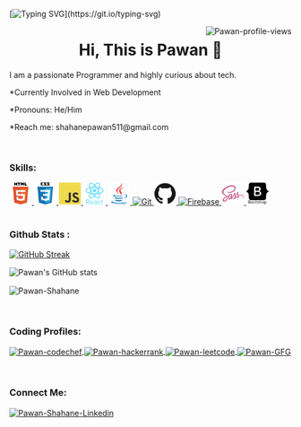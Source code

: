 [![Typing SVG](https://readme-typing-svg.demolab.com?font=sans+serif&weight=500&size=25&duration=6000&pause=1000&color=4AFFA0&center=true&width=435&lines=Welcome+to+Pawan's+repo....)](https://git.io/typing-svg)

<p align="left"> 
   <img align = "right" src="https://komarev.com/ghpvc/?username=Pawan-Shahane&label=Profile%20views&color=0e75b6&style=flat" alt="Pawan-profile-views" /> 
</p> 

<h1 align="center">Hi, This is Pawan 👋</h1>

<div>
  I am a passionate Programmer and highly curious about tech.
  <p>*Currently Involved in Web Development</p>
  <p>*Pronouns: He/Him</p>
  <p>*Reach me: shahanepawan511@gmail.com</p>
</div>


<br/>
<h3 align="left">Skills:</h3>
<a href="https://developer.mozilla.org/en-US/docs/Web/HTML" target="_blank" rel="noreferrer">
  <img src="https://raw.githubusercontent.com/devicons/devicon/master/icons/html5/html5-original-wordmark.svg" alt="HTML" width="40" height="40"/>
</a>
<a href="https://www.w3schools.com/css/" target="_blank" rel="noreferrer">
  <img src="https://raw.githubusercontent.com/devicons/devicon/master/icons/css3/css3-original-wordmark.svg" alt="CSS" width="40" height="40"/>
</a>
<a href="https://developer.mozilla.org/en-US/docs/Web/JavaScript" target="_blank" rel="noreferrer">
  <img src="https://raw.githubusercontent.com/devicons/devicon/master/icons/javascript/javascript-original.svg" alt="JavaScript" width="40" height="40"/>
</a>
<a href="https://reactjs.org/" target="_blank" rel="noreferrer">
  <img src="https://raw.githubusercontent.com/devicons/devicon/master/icons/react/react-original-wordmark.svg" alt="React" width="40" height="40"/>
</a>
<a href="https://www.java.com" target="_blank" rel="noreferrer">
  <img src="https://raw.githubusercontent.com/devicons/devicon/master/icons/java/java-original.svg" alt="Java" width="40" height="40"/>
</a>
<a href="https://git-scm.com/" target="_blank" rel="noreferrer">
  <img src="https://www.vectorlogo.zone/logos/git-scm/git-scm-icon.svg" alt="Git" width="40" height="40"/>
</a>
<a href="https://github.com/" target="_blank" rel="noreferrer">
  <img src="https://raw.githubusercontent.com/devicons/devicon/master/icons/github/github-original.svg" alt="GitHub" width="40" height="40"/>
</a>
<a href="https://firebase.google.com/" target="_blank" rel="noreferrer">
  <img src="https://www.vectorlogo.zone/logos/firebase/firebase-icon.svg" alt="Firebase" width="40" height="40"/>
</a>
<a href="https://sass-lang.com/" target="_blank" rel="noreferrer">
  <img src="https://raw.githubusercontent.com/devicons/devicon/master/icons/sass/sass-original.svg" alt="Sass" width="40" height="40"/>
</a>
<a href="https://getbootstrap.com/" target="_blank" rel="noreferrer">
  <img src="https://raw.githubusercontent.com/devicons/devicon/master/icons/bootstrap/bootstrap-plain-wordmark.svg" alt="Bootstrap" width="40" height="40"/>
</a>

<br/>
<br/>

<h3 align="left">Github Stats :</h3>
<p align="left">
  <a href="https://streak-stats.demolab.com/?user=Pawan-Shahane&theme=tokyonight" target="_blank" rel="noreferrer">
    <img src="https://streak-stats.demolab.com/?user=Pawan-Shahane&theme=tokyonight" alt="GitHub Streak" />
  </a>
</p>
<p>
  <img align="center" src="https://github-readme-stats.vercel.app/api?username=Pawan-Shahane&show_icons=true&theme=tokyonight" alt="Pawan's GitHub stats" />
</p>
<p>
  <img align="center" src="https://github-readme-stats.vercel.app/api/top-langs?username=Pawan-Shahane&show_icons=true&locale=en&layout=compact&theme=tokyonight" alt="Pawan-Shahane" />
</p>

<br/>
<h3 align="left">Coding Profiles:</h3>
<p align="left">
<a href="https://www.codechef.com/users/coderpawan_25" target="blank"><img align="center" src="https://cdn.jsdelivr.net/npm/simple-icons@3.1.0/icons/codechef.svg" alt="Pawan-codechef" height="30" width="40" />
</a>
<a href="https://www.hackerrank.com/shahanepawan511?hr_r=1" target="blank"><img align="center" src="https://raw.githubusercontent.com/rahuldkjain/github-profile-readme-generator/master/src/images/icons/Social/hackerrank.svg" alt="Pawan-hackerrank" height="30" width="40" />
</a>
<a href="https://leetcode.com/Pawan-leetcode/" target="blank"><img align="center" src="https://raw.githubusercontent.com/rahuldkjain/github-profile-readme-generator/master/src/images/icons/Social/leet-code.svg" alt="Pawan-leetcode" height="30" width="40" />
</a>
<a href="https://auth.geeksforgeeks.org/user/shahanepawan511" target="blank"><img align="center" src="https://raw.githubusercontent.com/rahuldkjain/github-profile-readme-generator/master/src/images/icons/Social/geeks-for-geeks.svg" alt="Pawan-GFG" height="30" width="40" />
</a>
</p>

<br/>
<h3 align="left">Connect Me:</h3>
<a href="www.linkedin.com/in/pawan-shahane-194486224" target="blank"><img align="center" src="https://raw.githubusercontent.com/rahuldkjain/github-profile-readme-generator/master/src/images/icons/Social/linked-in-alt.svg" alt="Pawan-Shahane-Linkedin" height="30" width="40" />
</a>
